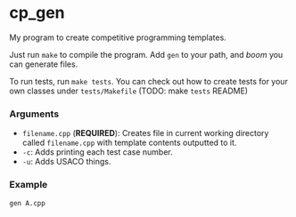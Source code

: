 # cp\_gen

My program to create competitive programming templates.

Just run `make` to compile the program. Add `gen` to your path, and *boom* you can generate files.

To run tests, run `make tests`. You can check out how to create tests for your own classes under `tests/Makefile` (TODO: make `tests` README)

### Arguments
* `filename.cpp` (<b>REQUIRED</b>): Creates file in current working directory called `filename.cpp` with template contents outputted to it.
* `-c`: Adds printing each test case number.
* `-u`: Adds USACO things.

### Example

`gen A.cpp`